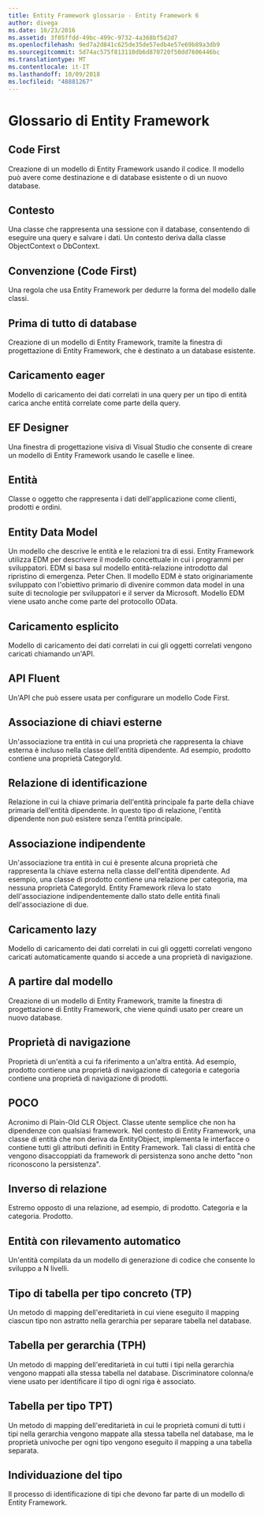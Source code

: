 ```yaml
---
title: Entity Framework glossario - Entity Framework 6
author: divega
ms.date: 10/23/2016
ms.assetid: 3f05ffdd-49bc-499c-9732-4a368bf5d2d7
ms.openlocfilehash: 9ed7a2d841c625de35de57edb4e57e69b89a3db9
ms.sourcegitcommit: 5d74ac575f813110db6d870720f50dd7606446bc
ms.translationtype: MT
ms.contentlocale: it-IT
ms.lasthandoff: 10/09/2018
ms.locfileid: "48881267"
---
```

# <a name="entity-framework-glossary"></a>Glossario di Entity Framework
## <a name="code-first"></a>Code First
Creazione di un modello di Entity Framework usando il codice. Il modello può avere come destinazione e di database esistente o di un nuovo database.

## <a name="context"></a>Contesto
Una classe che rappresenta una sessione con il database, consentendo di eseguire una query e salvare i dati. Un contesto deriva dalla classe ObjectContext o DbContext.

## <a name="convention-code-first"></a>Convenzione (Code First)
Una regola che usa Entity Framework per dedurre la forma del modello dalle classi.

## <a name="database-first"></a>Prima di tutto di database
Creazione di un modello di Entity Framework, tramite la finestra di progettazione di Entity Framework, che è destinato a un database esistente.

## <a name="eager-loading"></a>Caricamento eager
Modello di caricamento dei dati correlati in una query per un tipo di entità carica anche entità correlate come parte della query.

## <a name="ef-designer"></a>EF Designer
Una finestra di progettazione visiva di Visual Studio che consente di creare un modello di Entity Framework usando le caselle e linee.

## <a name="entity"></a>Entità
Classe o oggetto che rappresenta i dati dell'applicazione come clienti, prodotti e ordini.

## <a name="entity-data-model"></a>Entity Data Model
Un modello che descrive le entità e le relazioni tra di essi. Entity Framework utilizza EDM per descrivere il modello concettuale in cui i programmi per sviluppatori. EDM si basa sul modello entità-relazione introdotto dal ripristino di emergenza. Peter Chen. Il modello EDM è stato originariamente sviluppato con l'obiettivo primario di divenire common data model in una suite di tecnologie per sviluppatori e il server da Microsoft. Modello EDM viene usato anche come parte del protocollo OData.

## <a name="explicit-loading"></a>Caricamento esplicito
Modello di caricamento dei dati correlati in cui gli oggetti correlati vengono caricati chiamando un'API.

## <a name="fluent-api"></a>API Fluent
Un'API che può essere usata per configurare un modello Code First.

## <a name="foreign-key-association"></a>Associazione di chiavi esterne
Un'associazione tra entità in cui una proprietà che rappresenta la chiave esterna è incluso nella classe dell'entità dipendente. Ad esempio, prodotto contiene una proprietà CategoryId.

## <a name="identifying-relationship"></a>Relazione di identificazione
Relazione in cui la chiave primaria dell'entità principale fa parte della chiave primaria dell'entità dipendente. In questo tipo di relazione, l'entità dipendente non può esistere senza l'entità principale.

## <a name="independent-association"></a>Associazione indipendente
Un'associazione tra entità in cui è presente alcuna proprietà che rappresenta la chiave esterna nella classe dell'entità dipendente. Ad esempio, una classe di prodotto contiene una relazione per categoria, ma nessuna proprietà CategoryId. Entity Framework rileva lo stato dell'associazione indipendentemente dallo stato delle entità finali dell'associazione di due.

## <a name="lazy-loading"></a>Caricamento lazy
Modello di caricamento dei dati correlati in cui gli oggetti correlati vengono caricati automaticamente quando si accede a una proprietà di navigazione.

## <a name="model-first"></a>A partire dal modello
Creazione di un modello di Entity Framework, tramite la finestra di progettazione di Entity Framework, che viene quindi usato per creare un nuovo database.

## <a name="navigation-property"></a>Proprietà di navigazione
Proprietà di un'entità a cui fa riferimento a un'altra entità. Ad esempio, prodotto contiene una proprietà di navigazione di categoria e categoria contiene una proprietà di navigazione di prodotti.

## <a name="poco"></a>POCO
Acronimo di Plain-Old CLR Object. Classe utente semplice che non ha dipendenze con qualsiasi framework. Nel contesto di Entity Framework, una classe di entità che non deriva da EntityObject, implementa le interfacce o contiene tutti gli attributi definiti in Entity Framework. Tali classi di entità che vengono disaccoppiati da framework di persistenza sono anche detto "non riconoscono la persistenza".  

## <a name="relationship-inverse"></a>Inverso di relazione
Estremo opposto di una relazione, ad esempio, di prodotto. Categoria e la categoria. Prodotto.

## <a name="self-tracking-entity"></a>Entità con rilevamento automatico
Un'entità compilata da un modello di generazione di codice che consente lo sviluppo a N livelli.

## <a name="table-per-concrete-type-tpc"></a>Tipo di tabella per tipo concreto (TP)
Un metodo di mapping dell'ereditarietà in cui viene eseguito il mapping ciascun tipo non astratto nella gerarchia per separare tabella nel database.

## <a name="table-per-hierarchy-tph"></a>Tabella per gerarchia (TPH)
Un metodo di mapping dell'ereditarietà in cui tutti i tipi nella gerarchia vengono mappati alla stessa tabella nel database. Discriminatore colonna/e viene usato per identificare il tipo di ogni riga è associato.

## <a name="table-per-type-tpt"></a>Tabella per tipo TPT)
Un metodo di mapping dell'ereditarietà in cui le proprietà comuni di tutti i tipi nella gerarchia vengono mappate alla stessa tabella nel database, ma le proprietà univoche per ogni tipo vengono eseguito il mapping a una tabella separata.

## <a name="type-discovery"></a>Individuazione del tipo
Il processo di identificazione di tipi che devono far parte di un modello di Entity Framework.
